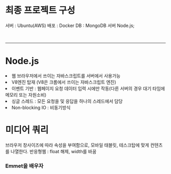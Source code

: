 # 최종 프로젝트 구성

서버 : Ubuntu(AWS)
배포 : Docker
DB : MongoDB
서버 Node.js;


<br/>

---

# Node.js

<li> 웹 브라우저에서 쓰이는 자바스크립트를 서버에서 사용가능
<li> V8엔진 탑재 (V8은 크롬에서 쓰이는 자바스크립트 엔진)
<li> 이벤트 기반 : 웹페이지 요청 데이터 입력 시에만 작동(다른 서버의 경우 대기 타임에 메모리 또는 자원소비)
<li> 싱글 스레드 : 모든 요청을 및 응답을 하나의 스레드에서 담당
<li> Non-blocking IO : 비동기방식

# 미디어 쿼리 

브라우저 창사이즈에 따라 속성을 부여함으로, 모바일 태블릿, 테스크탑에 맞게 컨텐츠를 나열한다.
반응형웹 : float 해제, width를 바꿈

### Emmet을 배우자


